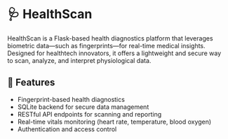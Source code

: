 # 🩺 HealthScan

HealthScan is a Flask-based health diagnostics platform that leverages biometric data—such as fingerprints—for real-time medical insights. Designed for healthtech innovators, it offers a lightweight and secure way to scan, analyze, and interpret physiological data.

## 🚀 Features

- Fingerprint-based health diagnostics
- SQLite backend for secure data management
- RESTful API endpoints for scanning and reporting
- Real-time vitals monitoring (heart rate, temperature, blood oxygen)
- Authentication and access control
